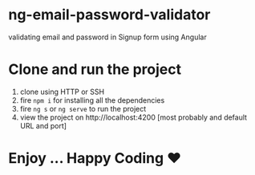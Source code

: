 # ng-email-password-validator
validating email and password in Signup form using Angular


# Clone and run the project
1. clone using HTTP or SSH
2. fire ```npm i``` for installing all the dependencies
3. fire ```ng s``` or ```ng serve``` to run the project
4. view the project on http://localhost:4200 [most probably and default URL and port]

# Enjoy ... Happy Coding :heart:
